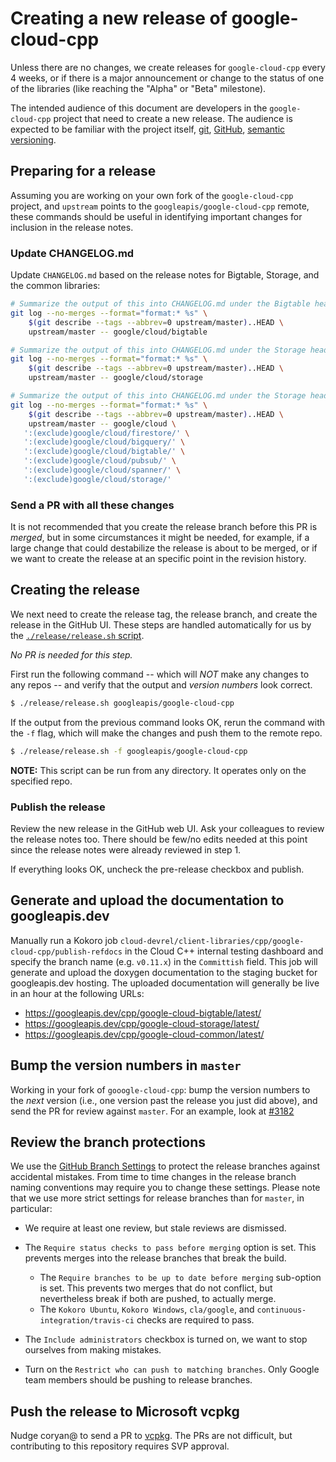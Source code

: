 # Creating a new release of google-cloud-cpp

Unless there are no changes, we create releases for `google-cloud-cpp` every
4 weeks, or if there is a major announcement or change to the status of one
of the libraries (like reaching the "Alpha" or "Beta" milestone).

The intended audience of this document are developers in the `google-cloud-cpp`
project that need to create a new release. The audience is expected to be
familiar with the project itself, [git][git-docs], [GitHub][github-guides],
[semantic versioning](https://semver.org).

## Preparing for a release

Assuming you are working on your own fork of the `google-cloud-cpp` project,
and `upstream` points to the `googleapis/google-cloud-cpp` remote, these
commands should be useful in identifying important changes for inclusion in the
release notes.

### Update CHANGELOG.md

Update `CHANGELOG.md` based on the release notes for Bigtable, Storage, and the
common libraries:

```bash
# Summarize the output of this into CHANGELOG.md under the Bigtable header
git log --no-merges --format="format:* %s" \
    $(git describe --tags --abbrev=0 upstream/master)..HEAD \
    upstream/master -- google/cloud/bigtable
```

```bash
# Summarize the output of this into CHANGELOG.md under the Storage header
git log --no-merges --format="format:* %s" \
    $(git describe --tags --abbrev=0 upstream/master)..HEAD \
    upstream/master -- google/cloud/storage
```

```bash
# Summarize the output of this into CHANGELOG.md under the Storage header
git log --no-merges --format="format:* %s" \
    $(git describe --tags --abbrev=0 upstream/master)..HEAD \
    upstream/master -- google/cloud \
   ':(exclude)google/cloud/firestore/' \
   ':(exclude)google/cloud/bigquery/' \
   ':(exclude)google/cloud/bigtable/' \
   ':(exclude)google/cloud/pubsub/' \
   ':(exclude)google/cloud/spanner/' \
   ':(exclude)google/cloud/storage/'
```

### Send a PR with all these changes

It is not recommended that you create the release branch before this PR is
*merged*, but in some circumstances it might be needed, for example, if a large
change that could destabilize the release is about to be merged, or if we want
to create the release at an specific point in the revision history.

## Creating the release

We next need to create the release tag, the release branch, and create the
release in the GitHub UI. These steps are handled automatically for us by the
[`./release/release.sh`
script](https://github.com/googleapis/google-cloud-cpp/blob/master/release/release.sh).

*No PR is needed for this step.*

First run the following command -- which will *NOT* make any changes to any
repos -- and verify that the output and *version numbers* look correct.

```bash
$ ./release/release.sh googleapis/google-cloud-cpp
```

If the output from the previous command looks OK, rerun the command with the
`-f` flag, which will make the changes and push them to the remote repo.

```bash
$ ./release/release.sh -f googleapis/google-cloud-cpp
```

**NOTE:** This script can be run from any directory. It operates only on the
specified repo.

### Publish the release

Review the new release in the GitHub web UI. Ask your colleagues to review the
release notes too. There should be few/no edits needed at this point since the
release notes were already reviewed in step 1.

If everything looks OK, uncheck the pre-release checkbox and publish.

## Generate and upload the documentation to googleapis.dev

Manually run a Kokoro job
`cloud-devrel/client-libraries/cpp/google-cloud-cpp/publish-refdocs` in the
Cloud C++ internal testing dashboard and specify the branch name (e.g.
`v0.11.x`) in the `Committish` field. This job will generate and upload the
doxygen documentation to the staging bucket for googleapis.dev hosting. The
uploaded documentation will generally be live in an hour at the following URLs:
* https://googleapis.dev/cpp/google-cloud-bigtable/latest/
* https://googleapis.dev/cpp/google-cloud-storage/latest/
* https://googleapis.dev/cpp/google-cloud-common/latest/

## Bump the version numbers in `master`

Working in your fork of `gooogle-cloud-cpp`: bump the version numbers to the
*next* version (i.e., one version past the release you just did above), and
send the PR for review against `master`. For an example, look at
[#3182](https://github.com/googleapis/google-cloud-cpp/pull/3182)

## Review the branch protections

We use the [GitHub Branch Settings][github-branch-settings] to protect the
release branches against accidental mistakes. From time to time changes in the
release branch naming conventions may require you to change these settings.
Please note that we use more strict settings for release branches than for
`master`, in particular:

* We require at least one review, but stale reviews are dismissed.
* The `Require status checks to pass before merging` option is set.
  This prevents merges into the release branches that break the build.
  * The `Require branches to be up to date before merging` sub-option
    is set. This prevents two merges that do not conflict, but nevertheless
    break if both are pushed, to actually merge.
  * The `Kokoro Ubuntu`, `Kokoro Windows`, `cla/google`, and
    `continuous-integration/travis-ci` checks are required to pass.

* The `Include administrators` checkbox is turned on, we want to stop ourselves
  from making mistakes.

* Turn on the `Restrict who can push to matching branches`. Only Google team
  members should be pushing to release branches.

[git-docs]: https://git-scm.com/doc
[github-guides]: https://guides.github.com/
[github-branch-settings]: https://github.com/googleapis/google-cloud-cpp/settings/branches

## Push the release to Microsoft vcpkg

Nudge coryan@ to send a PR to
[vcpkg](https://github.com/Microsoft/vcpkg/tree/master/ports/google-cloud-cpp).
The PRs are not difficult, but contributing to this repository requires SVP
approval.
